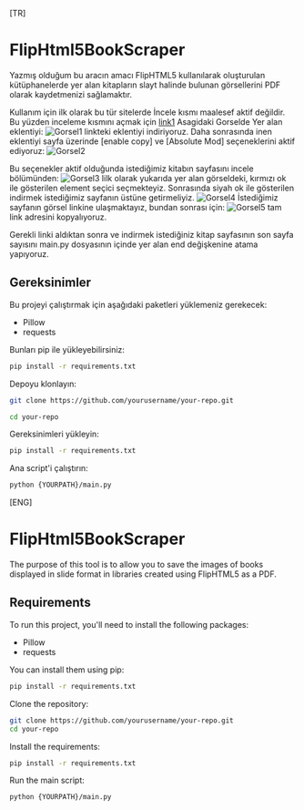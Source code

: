 [TR]
# FlipHtml5BookScraper

Yazmış olduğum bu aracın amacı FlipHTML5 kullanılarak oluşturulan kütüphanelerde yer alan kitapların slayt halinde bulunan görsellerini PDF olarak kaydetmenizi sağlamaktır.

Kullanım için ilk olarak bu tür sitelerde İncele kısmı maalesef aktif değildir. Bu yüzden inceleme kısmını açmak için [link1](https://chromewebstore.google.com/detail/absolute-enable-right-cli/jdocbkpgdakpekjlhemmfcncgdjeiika?hl=en-US&utm_source=ext_sidebar) Asagidaki Gorselde Yer alan eklentiyi:
![Gorsel1](https://imgur.com/a/3xWITEf) linkteki eklentiyi indiriyoruz. Daha sonrasında inen eklentiyi sayfa üzerinde [enable copy] ve [Absolute Mod] seçeneklerini aktif ediyoruz:
![Gorsel2](https://imgur.com/a/5Yt1Qfx)

Bu seçenekler aktif olduğunda istediğimiz kitabın sayfasını incele bölümünden:
![Gorsel3](https://imgur.com/BGfHjVW)
Iilk olarak yukarıda yer alan görseldeki, kırmızı ok ile gösterilen element seçici seçmekteyiz. Sonrasında siyah ok ile gösterilen indirmek istediğimiz sayfanın üstüne getirmeliyiz.
![Gorsel4](https://imgur.com/WIylMSx)
İstediğimiz sayfanın görsel linkine ulaşmaktayız, bundan sonrası için:
![Gorsel5](https://imgur.com/Sd2xjWS)  tam link adresini kopyalıyoruz.

Gerekli linki aldıktan sonra ve indirmek istediğiniz kitap sayfasının son sayfa sayısını main.py dosyasının içinde yer alan end değişkenine atama yapıyoruz.

## Gereksinimler

Bu projeyi çalıştırmak için aşağıdaki paketleri yüklemeniz gerekecek:

- Pillow
- requests


Bunları pip ile yükleyebilirsiniz:
```bash
pip install -r requirements.txt
```
Depoyu klonlayın:
```bash
git clone https://github.com/yourusername/your-repo.git
```
```bash
cd your-repo
```
Gereksinimleri yükleyin:
```bash
pip install -r requirements.txt
```
Ana script'i çalıştırın:
```bash
python {YOURPATH}/main.py
```

[ENG]

# FlipHtml5BookScraper
The purpose of this tool is to allow you to save the images of books displayed in slide format in libraries created using FlipHTML5 as a PDF.

## Requirements

To run this project, you'll need to install the following packages:

- Pillow
- requests

You can install them using pip:
```bash
pip install -r requirements.txt
```
Clone the repository:
```bash
git clone https://github.com/yourusername/your-repo.git
cd your-repo
```
Install the requirements:
```bash
pip install -r requirements.txt
```
Run the main script:

```bash
python {YOURPATH}/main.py
```
